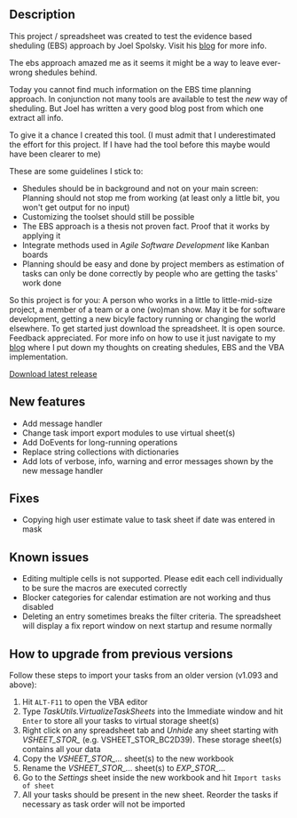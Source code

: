 <!-- ---
title: More on release v1.100
subtitle: Message handling, import/export utilities and bug fixes
date: 2020-02-15 10:00:00 pm
description: 'Alice: How long is forever? White Rabbit: Sometimes, just one second.'
featured_image: alice.jpg
accent_color: '#4C60E6'
gallery_images:
  - alice.jpg
---
-->

## Description
This project / spreadsheet was created to test the evidence based sheduling (EBS) approach by Joel Spolsky.
Visit his <a href="https://www.joelonsoftware.com/2007/10/26/evidence-based-scheduling/">blog</a> for more info.

The ebs approach amazed me as it seems it might be a way to leave ever-wrong shedules behind.

Today you cannot find much information on the EBS time planning approach. In conjunction not many tools are available to test the *new* way of sheduling. But Joel has written a very good blog post from which one extract all info.

To give it a chance I created this tool.
(I must admit that I underestimated the effort for this project. If I have had the tool before this maybe would have been clearer to me)

These are some guidelines I stick to:
* Shedules should be in background and not on your main screen: Planning should not stop me from working (at least only a little bit, you won't get output for no input)
* Customizing the toolset should still be possible
* The EBS approach is a thesis not proven fact. Proof that it works by applying it
* Integrate methods used in *Agile Software Development* like Kanban boards
* Planning should be easy and done by project members as estimation of tasks can only be done correctly by people who are getting the tasks' work done

So this project is for you: A person who works in a little to little-mid-size project, a member of a team or a one (wo)man show.
May it be for software development, getting a new bicyle factory running or changing the world elsewhere.
To get started just download the spreadsheet. It is open source. Feedback appreciated. For more info on how to use it just navigate to my <a href="{{ '/blog' | relative_url }}">blog</a> where I put down my thoughts on creating shedules, EBS and the VBA implementation.

<p class="h1">
				<a href="https://github.com/rap1ide/EbsSpread/tree/master/releases" class="button--fill">Download latest release</a>
</p>

## New features
* Add message handler
* Change task import export modules to use virtual sheet(s)
* Add DoEvents for long-running operations
* Replace string collections with dictionaries
* Add lots of verbose, info, warning and error messages shown by the new message handler

## Fixes
* Copying high user estimate value to task sheet if date was entered in mask

## Known issues
* Editing multiple cells is not supported. Please edit each cell individually to be sure the macros are executed correctly
* Blocker categories for calendar estimation are not working and thus disabled
* Deleting an entry sometimes breaks the filter criteria. The spreadsheet will display a fix report window on next startup and resume normally

## How to upgrade from previous versions

Follow these steps to import your tasks from an older version (v1.093 and above):

1. Hit `ALT-F11` to open the VBA editor
1. Type *TaskUtils.VirtualizeTaskSheets* into the Immediate window and hit `Enter` to store all your tasks to virtual storage sheet(s)
1. Right click on any spreadsheet tab and *Unhide* any sheet starting with *VSHEET_STOR_* (e.g. VSHEET_STOR_BC2D39). These storage sheet(s) contains all your data
1. Copy the *VSHEET_STOR_...* sheet(s) to the new workbook
1. Rename the *VSHEET_STOR_...* sheet(s) to *EXP_STOR_...*
1. Go to the *Settings* sheet inside the new workbook and hit `Import tasks of sheet`
1. All your tasks should be present in the new sheet. Reorder the tasks if necessary as task order will not be imported